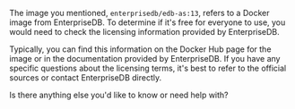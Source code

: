 The image you mentioned, `enterprisedb/edb-as:13`, refers to a Docker image from EnterpriseDB. To determine if it's free for everyone to use, you would need to check the licensing information provided by EnterpriseDB. 

Typically, you can find this information on the Docker Hub page for the image or in the documentation provided by EnterpriseDB. If you have any specific questions about the licensing terms, it's best to refer to the official sources or contact EnterpriseDB directly. 

Is there anything else you'd like to know or need help with?